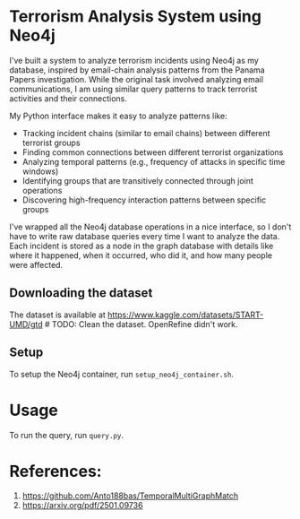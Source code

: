 # Terrorism Analysis System using Neo4j

I've built a system to analyze terrorism incidents using Neo4j as my database, inspired by email-chain analysis patterns from the Panama Papers investigation. While the original task involved analyzing email communications, I am using similar query patterns to track terrorist activities and their connections.

My Python interface makes it easy to analyze patterns like:
- Tracking incident chains (similar to email chains) between different terrorist groups
- Finding common connections between different terrorist organizations
- Analyzing temporal patterns (e.g., frequency of attacks in specific time windows)
- Identifying groups that are transitively connected through joint operations
- Discovering high-frequency interaction patterns between specific groups

I've wrapped all the Neo4j database operations in a nice interface, so I don't have to write raw database queries every time I want to analyze the data. Each incident is stored as a node in the graph database with details like where it happened, when it occurred, who did it, and how many people were affected.

## Downloading the dataset

The dataset is available at https://www.kaggle.com/datasets/START-UMD/gtd # TODO: Clean the dataset. OpenRefine didn't work.

## Setup

To setup the Neo4j container, run `setup_neo4j_container.sh`.

# Usage 

To run the query, run `query.py`.

# References:

1. https://github.com/Anto188bas/TemporalMultiGraphMatch
2. https://arxiv.org/pdf/2501.09736
